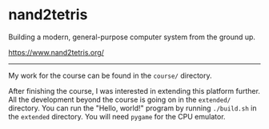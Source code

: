 # nand2tetris

Building a modern, general-purpose computer system from the ground up.

https://www.nand2tetris.org/

----

My work for the course can be found in the `course/` directory.

After finishing the course, I was interested in extending this platform further.
All the development beyond the course is going on in the `extended/` directory.
You can run the "Hello, world!" program by running `./build.sh` in the
`extended` directory. You will need `pygame` for the CPU emulator.
